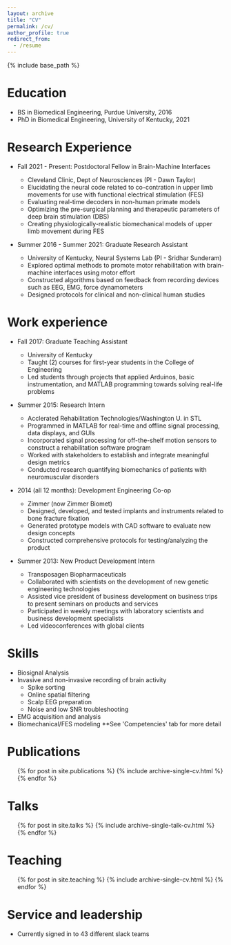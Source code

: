 ```yaml
---
layout: archive
title: "CV"
permalink: /cv/
author_profile: true
redirect_from:
  - /resume
---
```


{% include base_path %}

Education
======
* BS in Biomedical Engineering, Purdue University, 2016
* PhD in Biomedical Engineering, University of Kentucky, 2021

Research Experience
======
* Fall 2021 - Present: Postdoctoral Fellow in Brain-Machine Interfaces 
  * Cleveland Clinic, Dept of Neurosciences (PI - Dawn Taylor)
  * Elucidating the neural code related to co-contration in upper limb movements for use with functional electrical stimulation (FES)
  *  Evaluating real-time decoders in non-human primate models
  *  Optimizing the pre-surgical planning and therapeutic parameters of deep brain stimulation (DBS)
  *  Creating physiologically-realistic biomechanical models of upper limb movement during FES

* Summer 2016 - Summer 2021: Graduate Research Assistant
  * University of Kentucky, Neural Systems Lab (PI - Sridhar Sunderam)
  * Explored optimal methods to promote motor rehabilitation with brain-machine interfaces using motor effort
  * Constructed algorithms based on feedback from recording devices such as EEG, EMG, force dynamometers
  * Designed protocols for clinical and non-clinical human studies

Work experience
======
* Fall 2017: Graduate Teaching Assistant
  * University of Kentucky
  * Taught (2) courses for first-year students in the College of Engineering
  * Led students through projects that applied Arduinos, basic instrumentation, and MATLAB programming towards solving real-life problems

* Summer 2015: Research Intern
  * Acclerated Rehabilitation Technologies/Washington U. in STL
  * Programmed in MATLAB for real-time and offline signal processing, data displays, and GUIs
  * Incorporated signal processing for off-the-shelf motion sensors to construct a rehabilitation software program
  * Worked with stakeholders to establish and integrate meaningful design metrics
  * Conducted research quantifying biomechanics of patients with neuromuscular disorders

* 2014 (all 12 months): Development Engineering Co-op
  * Zimmer (now Zimmer Biomet)
  * Designed, developed, and tested implants and instruments related to bone fracture fixation
  * Generated prototype models with CAD software to evaluate new design concepts
  * Constructed comprehensive protocols for testing/analyzing the product

* Summer 2013: New Product Development Intern
  * Transposagen Biopharmaceuticals 
  * Collaborated with scientists on the development of new genetic engineering technologies
  * Assisted vice president of business development on business trips to present seminars on products and services
  * Participated in weekly meetings with laboratory scientists and business development specialists
  * Led videoconferences with global clients
  
Skills
======
* Biosignal Analysis
* Invasive and non-invasive recording of brain activity
  * Spike sorting
  * Online spatial filtering
  * Scalp EEG preparation
  * Noise and low SNR troubleshooting
* EMG acquisition and analysis
* Biomechanical/FES modeling
**See 'Competencies' tab for more detail

Publications
======
  <ul>{% for post in site.publications %}
    {% include archive-single-cv.html %}
  {% endfor %}</ul>
  
Talks
======
  <ul>{% for post in site.talks %}
    {% include archive-single-talk-cv.html %}
  {% endfor %}</ul>
  
Teaching
======
  <ul>{% for post in site.teaching %}
    {% include archive-single-cv.html %}
  {% endfor %}</ul>
  
Service and leadership
======
* Currently signed in to 43 different slack teams
